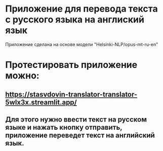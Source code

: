 # Приложение для перевода текста с русского языка на англиский язык
Приложение сделана на основе модели "Helsinki-NLP/opus-mt-ru-en"
# Протестировать приложение можно:
## https://stasvdovin-translator-translator-5wlx3x.streamlit.app/
## Для этого нужно ввести текст на русском языке и нажать кнопку отправить, приложение переведет текст на английский язык.

